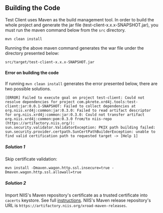## Building the Code

Test Client uses Maven as the build management tool. In order to build the whole project and generate the jar file (test-client-x.x.x-SNAPSHOT.jar), you must run the maven command below from the ```src``` directory.

```
mvn clean install
```

Running the above maven command generates the war file under the directory presented below:

```
src/target/test-client-x.x.x-SNAPSHOT.jar
```
#### Error on building the code

If running ```mvn clean install``` generates the error presented below, there are two possible solutions.

```
[ERROR] Failed to execute goal on project test-client: Could not resolve dependencies for project com.pkrete.xrd4j.tools:test-client:jar:0.0.1-SNAPSHOT: Failed to collect dependencies at org.niis.xrd4j:common:jar:0.3.0: Failed to read artifact descriptor for org.niis.xrd4j:common:jar:0.3.0: Could not transfer artifact org.niis.xrd4j:common:pom:0.3.0 from/to niis-repo (https://artifactory.niis.org/): sun.security.validator.ValidatorException: PKIX path building failed: sun.security.provider.certpath.SunCertPathBuilderException: unable to find valid certification path to requested target -> [Help 1]
```

##### Solution 1

Skip certificate validation:

```
mvn install -Dmaven.wagon.http.ssl.insecure=true -Dmaven.wagon.http.ssl.allowall=true
```

##### Solution 2

Import NIIS's Maven repository's certificate as a trusted certificate into ```cacerts``` keystore. See full [instructions](Import-a-certificate-as-a-trusted-certificate.md). NIIS's Maven release repository's URL is ```https://artifactory.niis.org/xroad-maven-releases```.
